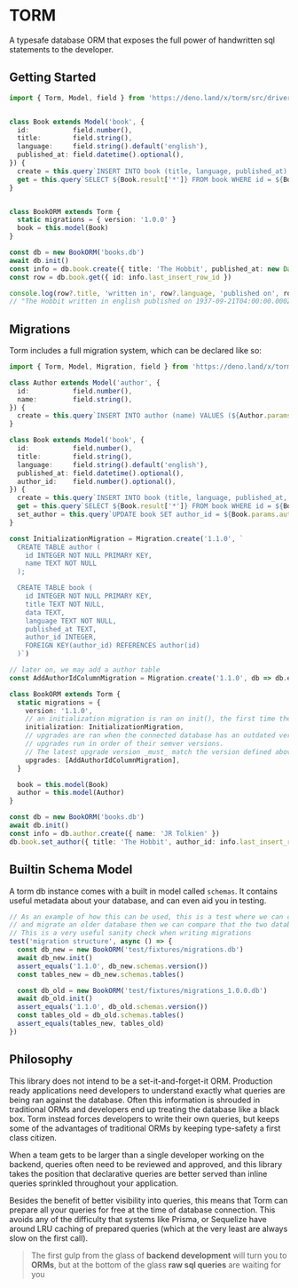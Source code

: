 # TORM
A typesafe database ORM that exposes the full power of handwritten sql statements to the developer.



## Getting Started
```ts
import { Torm, Model, field } from 'https://deno.land/x/torm/src/drivers/sqlite.ts'


class Book extends Model('book', {
  id:           field.number(),
  title:        field.string(),
  language:     field.string().default('english'),
  published_at: field.datetime().optional(),
}) {
  create = this.query`INSERT INTO book (title, language, published_at) VALUES (${[Book.params.title, Book.params.language, Book.params.published_at]})`.exec
  get = this.query`SELECT ${Book.result['*']} FROM book WHERE id = ${Book.params.id}`.one
}


class BookORM extends Torm {
  static migrations = { version: '1.0.0' }
  book = this.model(Book)
}

const db = new BookORM('books.db')
await db.init()
const info = db.book.create({ title: 'The Hobbit', published_at: new Date('September 21, 1937') })
const row = db.book.get({ id: info.last_insert_row_id })

console.log(row?.title, 'written in', row?.language, 'published on', row?.published_at)
// "The Hobbit written in english published on 1937-09-21T04:00:00.000Z"
```


## Migrations
Torm includes a full migration system, which can be declared like so:
```ts
import { Torm, Model, Migration, field } from 'https://deno.land/x/torm/src/drivers/sqlite.ts'

class Author extends Model('author', {
  id:           field.number(),
  name:         field.string(),
}) {
  create = this.query`INSERT INTO author (name) VALUES (${Author.params.name})`.exec
}

class Book extends Model('book', {
  id:           field.number(),
  title:        field.string(),
  language:     field.string().default('english'),
  published_at: field.datetime().optional(),
  author_id:    field.number().optional(),
}) {
  create = this.query`INSERT INTO book (title, language, published_at, author_id) VALUES (${[Book.params.title, Book.params.language, Book.params.published_at, Book.params.author_id]})`.exec
  get = this.query`SELECT ${Book.result['*']} FROM book WHERE id = ${Book.params.id}`.one
  set_author = this.query`UPDATE book SET author_id = ${Book.params.author_id} WHERE title = ${Book.params.title}`.exec
}

const InitializationMigration = Migration.create('1.1.0', `
  CREATE TABLE author (
    id INTEGER NOT NULL PRIMARY KEY,
    name TEXT NOT NULL
  );

  CREATE TABLE book (
    id INTEGER NOT NULL PRIMARY KEY,
    title TEXT NOT NULL,
    data TEXT,
    language TEXT NOT NULL,
    published_at TEXT,
    author_id INTEGER,
    FOREIGN KEY(author_id) REFERENCES author(id)
  )`)

// later on, we may add a author table
const AddAuthorIdColumnMigration = Migration.create('1.1.0', db => db.exec('ALTER TABLE book ADD COLUMN author_id TEXT REFERENCES author_id(id)'))

class BookORM extends Torm {
  static migrations = {
    version: '1.1.0',
    // an initialization migration is ran on init(), the first time the database is created
    initialization: InitializationMigration,
    // upgrades are ran when the connected database has an outdated version number
    // upgrades run in order of their semver versions.
    // The latest upgrade version _must_ match the version defined above
    upgrades: [AddAuthorIdColumnMigration],
  }

  book = this.model(Book)
  author = this.model(Author)
}

const db = new BookORM('books.db')
await db.init()
const info = db.author.create({ name: 'JR Tolkien' })
db.book.set_author({ title: 'The Hobbit', author_id: info.last_insert_row_id })
```

## Builtin Schema Model
A torm db instance comes with a built in model called `schemas`. It contains useful metadata about your database, and can even aid you in testing.
```ts
// As an example of how this can be used, this is a test where we can create a fresh database,
// and migrate an older database then we can compare that the two databases have identical table structures.
// This is a very useful sanity check when writing migrations
test('migration structure', async () => {
  const db_new = new BookORM('test/fixtures/migrations.db')
  await db_new.init()
  assert_equals('1.1.0', db_new.schemas.version())
  const tables_new = db_new.schemas.tables()

  const db_old = new BookORM('test/fixtures/migrations_1.0.0.db')
  await db_old.init()
  assert_equals('1.1.0', db_old.schemas.version())
  const tables_old = db_old.schemas.tables()
  assert_equals(tables_new, tables_old)
})

```

## Philosophy
This library does not intend to be a set-it-and-forget-it ORM. Production ready applications need developers to understand exactly what queries are being ran against the database. Often this information is shrouded in traditional ORMs and developers end up treating the database like a black box. Torm instead forces developers to write their own queries, but keeps some of the advantages of traditional ORMs by keeping type-safety a first class citizen.

When a team gets to be larger than a single developer working on the backend, queries often need to be reviewed and approved, and this library takes the position that declarative queries are better served than inline queries sprinkled throughout your application.

Besides the benefit of better visibility into queries, this means that Torm can prepare all your queries for free at the time of database connection. This avoids any of the difficulty that systems like Prisma, or Sequelize have around LRU caching of prepared queries (which at the very least are always slow on the first call).

> The first gulp from the glass of **backend development** will turn you to **ORMs**, but at the bottom of the glass **raw sql queries** are waiting for you

